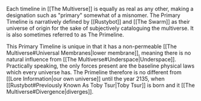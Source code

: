 Each timeline in [[The Multiverse]] is equally as real as any other, making a designation such as "primary" somewhat of a misnomer. The Primary Timeline is narratively defined by [[Rustybot]] and [[The Swarm]] as their universe of origin for the sake of subjectively cataloguing the multiverse. It is also sometimes referred to as The Primeline.

This Primary Timeline is unique in that it has a non-permeable [[The Multiverse#Universal Membranes|lower membrane]], meaning there is no natural influence from [[The Multiverse#Underspace|Underspace]]. Practically speaking, the only forces present are the baseline physical laws which every universe has. The Primeline therefore is no different from [[Lore Information|our own universe]] until the year 2135, when [[Rustybot#Previously Known As Toby Tsur|Toby Tsur]] is born and it [[The Multiverse#Divergence|diverges]].